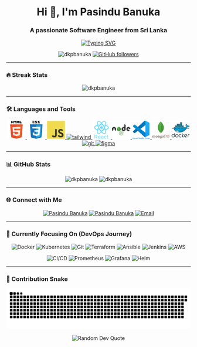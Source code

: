 <h1 align="center">Hi 👋, I'm Pasindu Banuka</h1>
<h3 align="center">A passionate Software Engineer from Sri Lanka</h3>

<p align="center">
  <a href="https://git.io/typing-svg"><img src="https://readme-typing-svg.demolab.com?font=Fira+Code&weight=600&size=22&duration=4000&pause=1000&color=38BDF8&center=true&vCenter=true&width=600&lines=Full+Stack+Developer;Open+Source+Contributor;Tech+Enthusiast;Problem+Solver" alt="Typing SVG" /></a>
</p>

<p align="center">
  <img src="https://komarev.com/ghpvc/?username=dkpbanuka&label=Profile%20views&color=0e75b6&style=flat" alt="dkpbanuka" /> 
  <a href="https://github.com/dkpbanuka?tab=followers"><img src="https://img.shields.io/github/followers/dkpbanuka?label=Followers&style=social" alt="GitHub followers"></a>
</p>



---

### 🔥 Streak Stats
<p align="center">
  <img src="https://github-readme-streak-stats.herokuapp.com/?user=dkpbanuka&theme=dark&hide_border=true&background=0D1117" alt="dkpbanuka" />
</p>

---

### 🛠️ Languages and Tools
<p align="center">
  <a href="https://www.w3.org/html/" target="_blank" rel="noreferrer"> <img src="https://raw.githubusercontent.com/devicons/devicon/master/icons/html5/html5-original-wordmark.svg" alt="html5" width="50" height="50"/> </a>
  <a href="https://www.w3schools.com/css/" target="_blank" rel="noreferrer"> <img src="https://raw.githubusercontent.com/devicons/devicon/master/icons/css3/css3-original-wordmark.svg" alt="css3" width="50" height="50"/> </a>
  <a href="https://developer.mozilla.org/en-US/docs/Web/JavaScript" target="_blank" rel="noreferrer"> <img src="https://raw.githubusercontent.com/devicons/devicon/master/icons/javascript/javascript-original.svg" alt="javascript" width="50" height="50"/> </a>
  <a href="https://tailwindcss.com/" target="_blank" rel="noreferrer"> <img src="https://www.vectorlogo.zone/logos/tailwindcss/tailwindcss-icon.svg" alt="tailwind" width="50" height="50"/> </a>
  <a href="https://reactjs.org/" target="_blank" rel="noreferrer"> <img src="https://raw.githubusercontent.com/devicons/devicon/master/icons/react/react-original-wordmark.svg" alt="react" width="50" height="50"/> </a>
  <a href="https://nodejs.org" target="_blank" rel="noreferrer"> <img src="https://raw.githubusercontent.com/devicons/devicon/master/icons/nodejs/nodejs-original-wordmark.svg" alt="nodejs" width="50" height="50"/> </a>
  <a href="https://code.visualstudio.com/" target="_blank" rel="noreferrer"> 
  <img src="https://raw.githubusercontent.com/devicons/devicon/master/icons/vscode/vscode-original-wordmark.svg" alt="vscode" width="50" height="50"/> 
</a>
  <a href="https://www.mongodb.com/" target="_blank" rel="noreferrer"> <img src="https://raw.githubusercontent.com/devicons/devicon/master/icons/mongodb/mongodb-original-wordmark.svg" alt="mongodb" width="50" height="50"/> </a>
  <a href="https://www.docker.com/" target="_blank" rel="noreferrer"> <img src="https://raw.githubusercontent.com/devicons/devicon/master/icons/docker/docker-original-wordmark.svg" alt="docker" width="50" height="50"/> </a>
  <a href="https://git-scm.com/" target="_blank" rel="noreferrer"> <img src="https://www.vectorlogo.zone/logos/git-scm/git-scm-icon.svg" alt="git" width="50" height="50"/> </a>
  <a href="https://www.figma.com/" target="_blank" rel="noreferrer"> <img src="https://www.vectorlogo.zone/logos/figma/figma-icon.svg" alt="figma" width="50" height="50"/> </a>
</p>

---

### 📊 GitHub Stats
<p align="center">
  <img src="https://github-readme-stats.vercel.app/api?username=dkpbanuka&show_icons=true&theme=dark&hide_border=true&bg_color=0D1117&title_color=38BDF8&icon_color=38BDF8" alt="dkpbanuka" width="48%" />
  <img src="https://github-readme-stats.vercel.app/api/top-langs/?username=dkpbanuka&layout=compact&theme=dark&hide_border=true&bg_color=0D1117&title_color=38BDF8" alt="dkpbanuka" width="48%" />
</p>

---

### 🌐 Connect with Me
<p align="center">
  <a href="https://linkedin.com/in/pasindu-banuka-216b7133b" target="blank"><img align="center" src="https://raw.githubusercontent.com/rahuldkjain/github-profile-readme-generator/master/src/images/icons/Social/linked-in-alt.svg" alt="Pasindu Banuka" height="40" width="40" /></a>
  <a href="https://fb.com/pasindu banuka" target="blank"><img align="center" src="https://raw.githubusercontent.com/rahuldkjain/github-profile-readme-generator/master/src/images/icons/Social/facebook.svg" alt="Pasindu Banuka" height="40" width="40" /></a>
  <a href="mailto:pasindubanuka155@gmail.com" target="blank"><img align="center" src="https://img.icons8.com/color/48/000000/gmail-new.png" alt="Email" height="40" width="40" /></a>
</p>

---

### 🎯 Currently Focusing On (DevOps Journey)
<p align="center">
  <img src="https://img.shields.io/badge/-Docker-2496ED?style=for-the-badge&logo=docker&logoColor=white" alt="Docker" />
  <img src="https://img.shields.io/badge/-Kubernetes-326CE5?style=for-the-badge&logo=kubernetes&logoColor=white" alt="Kubernetes" />
  <img src="https://img.shields.io/badge/-Git-F05032?style=for-the-badge&logo=git&logoColor=white" alt="Git" />
  <img src="https://img.shields.io/badge/-Terraform-623CE4?style=for-the-badge&logo=terraform&logoColor=white" alt="Terraform" />
  <img src="https://img.shields.io/badge/-Ansible-EE0000?style=for-the-badge&logo=ansible&logoColor=white" alt="Ansible" />
  <img src="https://img.shields.io/badge/-Jenkins-D24939?style=for-the-badge&logo=jenkins&logoColor=white" alt="Jenkins" />
  <img src="https://img.shields.io/badge/-AWS-232F3E?style=for-the-badge&logo=amazon-aws&logoColor=white" alt="AWS" />
</p>

<p align="center">
  <img src="https://img.shields.io/badge/-CI/CD_Pipelines-2088FF?style=for-the-badge&logo=github-actions&logoColor=white" alt="CI/CD" />
  <img src="https://img.shields.io/badge/-Prometheus-E6522C?style=for-the-badge&logo=prometheus&logoColor=white" alt="Prometheus" />
  <img src="https://img.shields.io/badge/-Grafana-F46800?style=for-the-badge&logo=grafana&logoColor=white" alt="Grafana" />
  <img src="https://img.shields.io/badge/-Helm-0F1689?style=for-the-badge&logo=helm&logoColor=white" alt="Helm" />
</p>

---

### 🐍 Contribution Snake

  ![snake gif](https://github.com/DKPBanuka/DKPBanuka/blob/output/github-snake-dark.svg)


<p align="center">
  <img src="https://quotes-github-readme.vercel.app/api?type=horizontal&theme=dark" alt="Random Dev Quote" />
</p>
